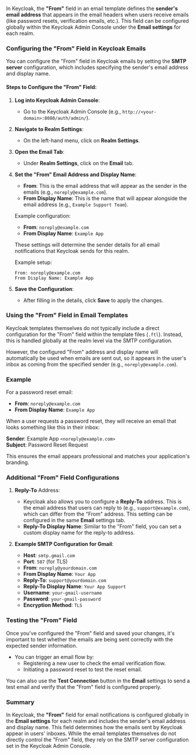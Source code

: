 In Keycloak, the **"From"** field in an email template defines the **sender's email address** that appears in the email headers when users receive emails (like password resets, verification emails, etc.). This field can be configured globally within the Keycloak Admin Console under the **Email settings** for each realm.

### Configuring the "From" Field in Keycloak Emails

You can configure the "From" field in Keycloak emails by setting the **SMTP server** configuration, which includes specifying the sender's email address and display name.

#### Steps to Configure the "From" Field:

1. **Log into Keycloak Admin Console**:
    - Go to the Keycloak Admin Console (e.g., `http://<your-domain>:8080/auth/admin/`).

2. **Navigate to Realm Settings**:
    - On the left-hand menu, click on **Realm Settings**.

3. **Open the Email Tab**:
    - Under **Realm Settings**, click on the **Email** tab.

4. **Set the "From" Email Address and Display Name**:
    - **From**: This is the email address that will appear as the sender in the emails (e.g., `noreply@example.com`).
    - **From Display Name**: This is the name that will appear alongside the email address (e.g., `Example Support Team`).

   Example configuration:
    - **From**: `noreply@example.com`
    - **From Display Name**: `Example App`

   These settings will determine the sender details for all email notifications that Keycloak sends for this realm.

   Example setup:
   ```
   From: noreply@example.com
   From Display Name: Example App
   ```

5. **Save the Configuration**:
    - After filling in the details, click **Save** to apply the changes.

### Using the "From" Field in Email Templates

Keycloak templates themselves do not typically include a direct configuration for the "From" field within the template files (`.ftl`). Instead, this is handled globally at the realm level via the SMTP configuration.

However, the configured "From" address and display name will automatically be used when emails are sent out, so it appears in the user's inbox as coming from the specified sender (e.g., `noreply@example.com`).

### Example

For a password reset email:
- **From**: `noreply@example.com`
- **From Display Name**: `Example App`

When a user requests a password reset, they will receive an email that looks something like this in their inbox:

**Sender**: Example App `<noreply@example.com>`  
**Subject**: Password Reset Request

This ensures the email appears professional and matches your application's branding.

### Additional "From" Field Configurations

1. **Reply-To** Address:
    - Keycloak also allows you to configure a **Reply-To** address. This is the email address that users can reply to (e.g., `support@example.com`), which can differ from the "From" address. This setting can be configured in the same **Email** settings tab.
    - **Reply-To Display Name**: Similar to the "From" field, you can set a custom display name for the reply-to address.

2. **Example SMTP Configuration for Gmail**:
    - **Host**: `smtp.gmail.com`
    - **Port**: `587` (for TLS)
    - **From**: `noreply@yourdomain.com`
    - **From Display Name**: `Your App`
    - **Reply-To**: `support@yourdomain.com`
    - **Reply-To Display Name**: `Your App Support`
    - **Username**: `your-gmail-username`
    - **Password**: `your-gmail-password`
    - **Encryption Method**: `TLS`

### Testing the "From" Field

Once you've configured the "From" field and saved your changes, it's important to test whether the emails are being sent correctly with the expected sender information.

- You can trigger an email flow by:
    - Registering a new user to check the email verification flow.
    - Initiating a password reset to test the reset email.

You can also use the **Test Connection** button in the **Email** settings to send a test email and verify that the "From" field is configured properly.

### Summary

In Keycloak, the **"From"** field for email notifications is configured globally in the **Email settings** for each realm and includes the sender's email address and display name. This field determines how the emails sent by Keycloak appear in users' inboxes. While the email templates themselves do not directly control the "From" field, they rely on the SMTP server configuration set in the Keycloak Admin Console.